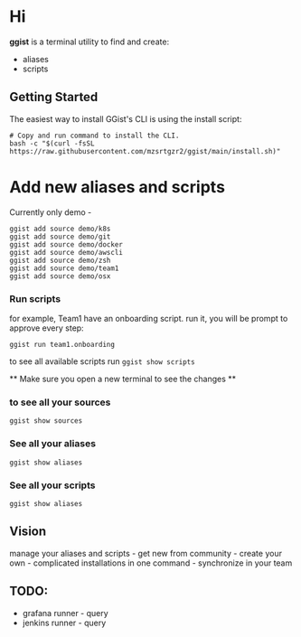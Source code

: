 # Hi 

**ggist** is a terminal utility to find and create:
- aliases
- scripts


## Getting Started
The easiest way to install GGist's CLI is using the install script:

```
# Copy and run command to install the CLI.
bash -c "$(curl -fsSL https://raw.githubusercontent.com/mzsrtgzr2/ggist/main/install.sh)"
```


# Add new aliases and scripts
Currently only demo - 

```
ggist add source demo/k8s
ggist add source demo/git
ggist add source demo/docker
ggist add source demo/awscli
ggist add source demo/zsh
ggist add source demo/team1
ggist add source demo/osx
```

### Run scripts
for example, Team1 have an onboarding script.
run it, you will be prompt to approve every step:
```
ggist run team1.onboarding
```

to see all available scripts run `ggist show scripts`

** Make sure you open a new terminal to see the changes **

### to see all your sources
```
ggist show sources
```

### See all your aliases
```
ggist show aliases
```

### See all your scripts
```
ggist show aliases
```


## Vision 

manage your aliases and scripts
    - get new from community 
    - create your own
    - complicated installations in one command
    - synchronize in your team


## TODO:
- grafana runner - query
- jenkins runner - query